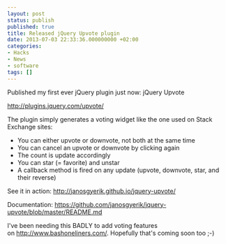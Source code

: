 ```yaml
---
layout: post
status: publish
published: true
title: Released jQuery Upvote plugin
date: 2013-07-03 22:33:36.000000000 +02:00
categories:
- Hacks
- News
- software
tags: []
---
```

Published my first ever jQuery plugin just now: jQuery Upvote

http://plugins.jquery.com/upvote/

The plugin simply generates a voting widget like the one used on Stack Exchange sites:

- You can either upvote or downvote, not both at the same time
- You can cancel an upvote or downvote by clicking again
- The count is update accordingly
- You can star (= favorite) and unstar
- A callback method is fired on any update (upvote, downvote, star, and their reverse)

See it in action: http://janosgyerik.github.io/jquery-upvote/

Documentation: https://github.com/janosgyerik/jquery-upvote/blob/master/README.md

I've been needing this BADLY to add voting features on http://www.bashoneliners.com/. Hopefully that's coming soon too ;-)
